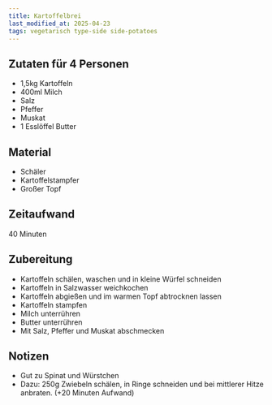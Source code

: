 ```yaml
---
title: Kartoffelbrei
last_modified_at: 2025-04-23
tags: vegetarisch type-side side-potatoes
---
```

## Zutaten für 4 Personen
 * 1,5kg Kartoffeln
 * 400ml Milch
 * Salz
 * Pfeffer
 * Muskat
 * 1 Esslöffel Butter
 
## Material
 * Schäler
 * Kartoffelstampfer
 * Großer Topf

## Zeitaufwand
 40 Minuten

## Zubereitung
 * Kartoffeln schälen, waschen und in kleine Würfel schneiden
 * Kartoffeln in Salzwasser weichkochen
 * Kartoffeln abgießen und im warmen Topf abtrocknen lassen 
 * Kartoffeln stampfen
 * Milch unterrühren
 * Butter unterrühren
 * Mit Salz, Pfeffer und Muskat abschmecken
 
## Notizen
 * Gut zu Spinat und Würstchen
 * Dazu: 250g Zwiebeln schälen, in Ringe schneiden und bei mittlerer Hitze anbraten. (+20 Minuten Aufwand)
